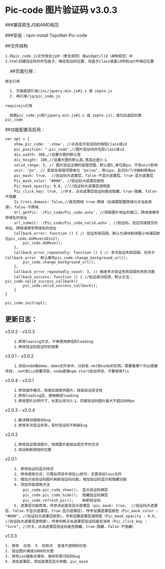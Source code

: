 Pic-code 图片验证码 v3.0.3
====


###兼容原生JS和AMD规范

###安装：npm install TopuNet-Pic-code


##文件结构

    
    1.将pic_code.js文件放在jq中（原生规范）或widget/lib（AMD规范）中
    2.html创建验证码的外包盒子，确定验证码位置，将盒子class或者id传到opt中相应位置
    
##页面引用：
        
    原生引用
    
      1. 页面底部引用/inc/jquery.min.js#1.x 或 zepto.js
      2. 再引用/jq/pic_code.js
        
    requirejs引用
    
      依赖pic_code.js和(jquery.min.js#1.x 或 zepto.js)，成功后返回对象 pic_code
        
    
##功能配置及启用：

    var opt = {
        show_pic_code: '.show', //点击显示验证码的按钮class或id
        pic_position: ".pic_code",//图片验证码外包层class或id
        div_width: 300,//设置大图的默认宽
        div_height: 100,//设置大图的默认高,宽高比是3:1，
        valid_range: 5, // 图片验证正确的容错范围，默认是5,单位是px，不受unit影响
        unit: "px", // 宽高及容错范围单位 "px|vw", 默认px，且IE6/7/8强制使用px
        pic_mask: true,  //验证码大遮罩层，false-不显示遮罩层，true-显示遮罩层
        Pic_mask_color: "#000", //验证码大遮罩层颜色
        Pic_mask_opacity: 0.8, ////验证码大遮罩层透明度
        Pic_click_key: true, //开关，点击遮罩层验证码是否隐藏，true-隐藏，false-不隐藏
        Is_Cross_domain: false,//是否跨域 true-跨域（后端需配置跨域允许当前来源），false-不跨域
        Url_getPic: '/Pic_code/Pic_code.ashx', //获取图片地址的接口，跨域请填写带域名的地址
        url_submit: '/Pic_code/Pic_code_valid.ashx', //验证码，验证完成提交的地址，跨域请填写带域名的地址
        Callback_error: function () { // 验证失败回调，默认为滑块和拼图小块滑回原位pic_code.doMove(oDiv2);
            pic_code.doMove();
        },
        Callback_error_repeatedly: function () { // 多次验证失败回调，优先于Callback_error  默认事件pic_code.change_background_url();
            pic_code.change_background_url();
        },
        Callback_error_repeatedly_count: 3, // 触发多次验证失败回调的失败次数
        Callback_success: function () { //验证成功回调，默认方法：pic_code.valid_success_callback()  
            pic_code.valid_success_callback();
        }
    }
    
    pic_code.init(opt);



更新日志：
-------------

v3.0.2 - v3.0.3

        1.修改loaning方式，不再使用微信的loading
        2.修改验证码验证时的效果

v3.0.1 - v3.0.2

        1.添加node端demo，demo文件夹中，分别有.net和node的实例，需要看哪个可以搭建项目，.net用iis部署项目，node直接npm start启动项目，不要使用fis

v2.0.4 - v3.0.1
        
        1.修改插件模式，改成后端提供图片，提高验证安全性
        2.修改loading层，使用微信loading
        3.修改图片比例尺寸，长宽比改为3:1，页面验证码图片最大不超过600px

v2.0.3 - v2.0.4

        1.解决移动端拖动bug
        2.修改多次验证失败，有时验证码不刷新bug
        
v2.0.2

        1.修改验证错误提示，改成图片底部出现文字的方式
        2.改动刷新按钮的位置
        
v2.0.1

        1. 修改验证码显示样式
        2. 修改使用方式，只需在项目中添加js即可，无需添加less文件
        3. 增加点击验证码图片刷新验证码功能，增加验证码显示和隐藏功能
        4. 添加外部调用方法
            pic_code.pic_code_show();  显示验证码弹层
            pic_code.pic_code_hide();  隐藏验证码弹层
            pic_code.refresh_pic();    刷新验证码
        5. 遮罩层功能修改，传参决定是否显示遮罩层（pic_mask: true,  //验证码大遮罩层，false-不显示遮罩层，true-显示遮罩层），传参设置遮罩层颜色（Pic_mask_color : "#000", //验证码大遮罩层颜色），传参设置遮罩层透明度（Pic_mask_opacity : 0.6, //验证码大遮罩层透明度），传参判断点击遮罩层验证码是否消失（Pic_click_key : "ture", //开关，点击遮罩层验证码是否隐藏，true-隐藏，false-不隐藏）
            
v1.0.3
    
    1. 修改  红色  X  的样式  变成不透明的红色
    2. 验证图片换成1000的大图
    3. 修改ios端拖动滑块，滑块背景闪烁的bug
    4. 添加遮罩层，添加遮罩层显示参数，pic_mask
    
